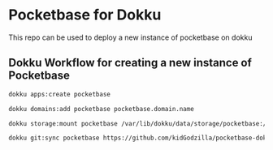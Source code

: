 # Pocketbase for Dokku

This repo can be used to deploy a new instance of pocketbase on dokku


## Dokku Workflow for creating a new instance of Pocketbase 

```bash
dokku apps:create pocketbase 

dokku domains:add pocketbase pocketbase.domain.name

dokku storage:mount pocketbase /var/lib/dokku/data/storage/pocketbase:/storage

dokku git:sync pocketbase https://github.com/kidGodzilla/pocketbase-dokku.git main --build
```
